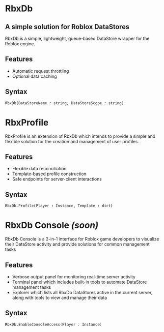 # RbxDb

## A simple solution for Roblox DataStores
RbxDb is a simple, lightweight, queue-based DataStore wrapper for the Roblox engine.

## Features
- Automatic request throttling
- Optional data caching 

## Syntax
`RbxDb(DataStoreName : string, DataStoreScope : string)`

# RbxProfile
RbxProfile is an extension of RbxDb which intends to provide a simple and flexible solution for the creation and management of user profiles.

## Features
- Flexible data reconciliation
- Template-based profile construction
- Safe endpoints for server-client interactions

## Syntax
`RbxDb.Profile(Player : Instance, Template : dict)`

# RbxDb Console _(soon)_
RbxDb Console is a 3-in-1 interface for Roblox game developers to visualize their DataStore activity and provide solutions for common management tasks

## Features
- Verbose output panel for monitoring real-time server activity
- Terminal panel which includes built-in tools to automate DataStore management tasks
- Explorer which lists all RbxDb DataStores active in the current server, along with tools to view and manage their data

## Syntax
`RbxDb.EnableConsoleAccess(Player : Instance)`
